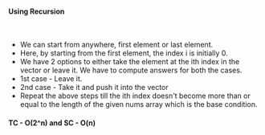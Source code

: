 #### Using Recursion
​
- We can start from anywhere, first element or last element.
- Here, by starting from the first element, the index i is initially 0.
- We have 2 options to either take the element at the ith index in the vector or leave it. We have to compute answers for both the cases.
- 1st case - Leave it.
- 2nd case - Take it and push it into the vector
- Repeat the above steps till the ith index doesn't become more than or equal to the length of the given nums array which is the base condition.
​
#### TC - O(2^n) and SC - O(n)